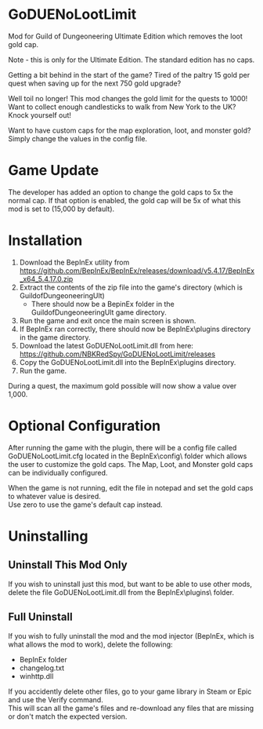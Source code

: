 # GoDUENoLootLimit
Mod for Guild of Dungeoneering Ultimate Edition which removes the loot gold cap.

Note - this is only for the Ultimate Edition.  The standard edition has no caps.

Getting a bit behind in the start of the game?  Tired of the paltry 15 gold per quest when saving up for the next 750 gold upgrade?

Well toil no longer!  This mod changes the gold limit for the quests to 1000!  
Want to collect enough candlesticks to walk from New York to the UK?  Knock yourself out!

Want to have custom caps for the map exploration, loot, and monster gold?  Simply change the values in the config file.

# Game Update
The developer has added an option to change the gold caps to 5x the normal cap.  If that option is enabled, the gold cap will be 5x of what this mod is set to (15,000 by default).


# Installation

1. Download the BepInEx utility from https://github.com/BepInEx/BepInEx/releases/download/v5.4.17/BepInEx_x64_5.4.17.0.zip
2. Extract the contents of the zip file into the game's directory (which is GuildofDungeoneeringUlt)
	- There should now be a BepinEx folder in the GuildofDungeoneeringUlt game directory.
3. Run the game and exit once the main screen is shown.
4. If BepInEx ran correctly, there should now be BepInEx\plugins directory in the game directory.
5. Download the latest GoDUENoLootLimit.dll from here:  https://github.com/NBKRedSpy/GoDUENoLootLimit/releases
6. Copy the GoDUENoLootLimit.dll into the BepInEx\plugins directory.
7. Run the game.

During a quest, the maximum gold possible will now show a value over 1,000.

# Optional Configuration
After running the game with the plugin, there will be a config file called GoDUENoLootLimit.cfg located in the 
BepInEx\config\ folder which allows the user to customize the gold caps.  The Map, Loot, and Monster gold caps can be individually configured.

When the game is not running, edit the file in notepad and set the gold caps to whatever value is desired.  
Use zero to use the game's default cap instead.

# Uninstalling

## Uninstall This Mod Only
If you wish to uninstall just this mod, but want to be able to use other mods, delete the file GoDUENoLootLimit.dll from the BepInEx\plugins\ folder.  

## Full Uninstall
If you wish to fully uninstall the mod and the mod injector (BepInEx, which is what allows the mod to work), delete the following:
* BepInEx folder
* changelog.txt
* winhttp.dll

If you accidently delete other files, go to your game library in Steam or Epic and use the Verify command.  
This will scan all the game's files and re-download any files that are missing or don't match the expected version.







